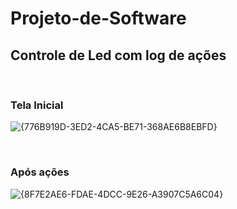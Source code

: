 # Projeto-de-Software

## Controle de Led com log de ações
<br />

### Tela Inicial

![{776B919D-3ED2-4CA5-BE71-368AE6B8EBFD}](https://github.com/user-attachments/assets/f6c8feb9-cc78-48e2-aa7f-7c939c2192a9)

<br />

### Após ações

![{8F7E2AE6-FDAE-4DCC-9E26-A3907C5A6C04}](https://github.com/user-attachments/assets/dbfddfd0-07c3-46ba-9f39-e2993991f538)
